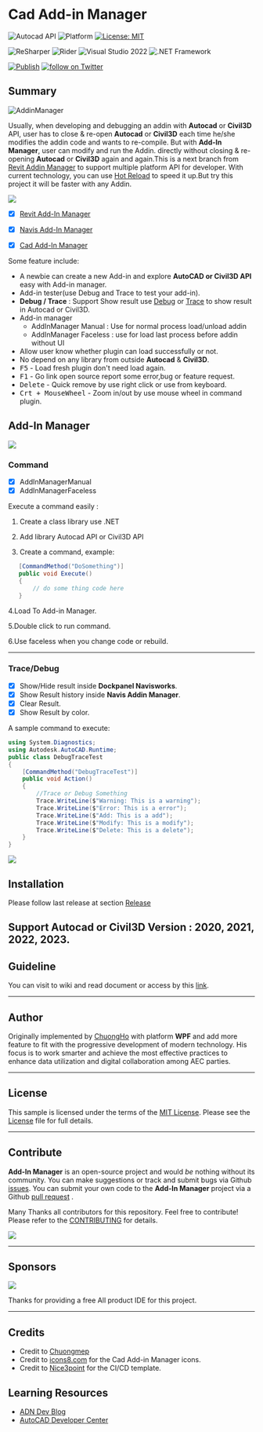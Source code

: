 # Cad Add-in Manager

![Autocad API](https://img.shields.io/badge/Autocad%20API%202023-blue.svg) ![Platform](https://img.shields.io/badge/platform-Windows-lightgray.svg) [![License: MIT](https://img.shields.io/badge/License-MIT-yellow.svg)](https://opensource.org/licenses/MIT)

![ReSharper](https://img.shields.io/badge/ReSharper-2021.3.3-yellow) ![Rider](https://img.shields.io/badge/Rider-2021.3.3-yellow) ![Visual Studio 2022](https://img.shields.io/badge/Visual_Studio_2022_Preview_2.0-17.1.0-yellow) ![.NET Framework](https://img.shields.io/badge/.NET_6.0-yellow)

[![Publish](../../actions/workflows/Workflow.yml/badge.svg)](../../actions)
<a href="https://twitter.com/intent/follow?screen_name=chuongmep">
<img src="https://img.shields.io/twitter/follow/chuongmep?style=social&logo=twitter"
alt="follow on Twitter"></a>

## Summary

![AddinManager](pic/Addin.png)

Usually, when developing and debugging an addin with **Autocad** or **Civil3D** API, user has to close & re-open **Autocad** or **Civil3D** each time
he/she modifies the addin code and wants to re-compile. But with **Add-In Manager**, user can modify and run the Addin.
directly without closing & re-opening **Autocad** or **Civil3D** again and again.This is a next branch from [Revit Addin Manager](https://github.com/chuongmep/RevitAddInManager)
to support multiple platform API for developer. With current technology, you can use [Hot Reload](https://docs.microsoft.com/en-us/visualstudio/debugger/hot-reload?view=vs-2022) to speed it up.But try this project it will be faster with any Addin.

![](pic/WhyAddinManager.png)

- [x] [Revit Add-In Manager](https://github.com/chuongmep/RevitAddInManager)

- [x] [Navis Add-In Manager](https://github.com/chuongmep/NavisAddInManager)

- [x] [Cad Add-In Manager](https://github.com/chuongmep/CadAddInManager)


Some feature include:
- A newbie can create a new Add-in and explore **AutoCAD or Civil3D API** easy with Add-in manager.
- Add-in tester(use Debug and Trace to test your add-in).
- **Debug / Trace** : Support Show result use [Debug](https://docs.microsoft.com/en-us/dotnet/api/system.diagnostics.debug?view=net-6.0) or [Trace](https://docs.microsoft.com/en-us/dotnet/api/system.diagnostics.trace?view=net-6.0) to show result in Autocad or Civil3D.
- Add-in manager
    - AddInManager Manual : Use for normal process load/unload addin
    - AddInManager Faceless : use for load last process before addin without UI
- Allow user know whether plugin can load successfully or not.
- No depend on any library from outside **Autocad** & **Civil3D**.
- <kbd>F5</kbd> - Load fresh plugin don't need load again.
- <kbd>F1</kbd> - Go link open source report some error,bug or feature request.
- <kbd>Delete</kbd> - Quick remove by use right click or use from keyboard.
- <kbd>Crt + MouseWheel</kbd> - Zoom in/out by use mouse wheel in command plugin.

## Add-In Manager

![](pic/AddinManager.gif)

### Command

- [x] AddInManagerManual
- [x] AddInManagerFaceless

Execute a command easily  :
 1. Create a class library use .NET

 2. Add library Autocad API or Civil3D API

 3. Create a command, example:

 ```cs
    [CommandMethod("DoSomething")]
    public void Execute()
    {
        // do some thing code here
    }
 ```
 4.Load To Add-in Manager.

 5.Double click to run command.

 6.Use faceless when you change code or rebuild.

---
### Trace/Debug

- [x] Show/Hide result inside **Dockpanel Navisworks**.
- [x] Show Result history inside **Navis Addin Manager**.
- [x] Clear Result.
- [X] Show Result by color.

A sample command to execute:
```csharp
using System.Diagnostics;
using Autodesk.AutoCAD.Runtime;
public class DebugTraceTest
{
    [CommandMethod("DebugTraceTest")]
    public void Action()
    {
        //Trace or Debug Something
        Trace.WriteLine($"Warning: This is a warning");
        Trace.WriteLine($"Error: This is a error");
        Trace.WriteLine($"Add: This is a add");
        Trace.WriteLine($"Modify: This is a modify");
        Trace.WriteLine($"Delete: This is a delete");
    }
}
```
![](pic/DockPanelOutput.png)

## Installation

Please follow last release at section [Release](https://github.com/chuongmep/CadAddInManager/releases/latest)

Support Autocad or Civil3D Version : 2020, 2021, 2022, 2023.
---

## Guideline

You can visit to wiki and read document or access by this [link](https://github.com/chuongmep/CadAddInManager/wiki).

---

## Author

Originally implemented by [ChuongHo](https://github.com/chuongmep) with platform **WPF** and add more feature to fit
with the progressive development of modern technology. His focus is to work smarter and achieve the most effective
practices to enhance data utilization and digital collaboration among AEC parties.

---

## License

This sample is licensed under the terms of the [MIT License](http://opensource.org/licenses/MIT). Please see
the [License](License.md) file for full details.

---

## Contribute

**Add-In Manager** is an open-source project and would _be_ nothing without its community. You can make suggestions or
track and submit bugs via Github [issues](https://docs.github.com/en/issues/tracking-your-work-with-issues/creating-an-issue). You can submit your own code to the **Add-In Manager** project via a
Github [pull request](https://docs.github.com/en/pull-requests/collaborating-with-pull-requests/proposing-changes-to-your-work-with-pull-requests/about-pull-requests)
.

Many Thanks all contributors for this repository. Feel free to contribute!
Please refer to the [CONTRIBUTING](CONTRIBUTING.md) for details.

<a href = "https://github.com/chuongmep/CadAddInManager/graphs/contributors">
  <img src = "https://contrib.rocks/image?repo=chuongmep/CadAddInManager"/>
</a>

---

## Sponsors

![](pic/jetbrains.png)

Thanks for providing a free All product IDE for this project.

---

## Credits

- Credit to [Chuongmep](https://github.com/chuongmep)
- Credit to [icons8.com](https://icons8.com) for the Cad Add-in Manager icons.
- Credit to [Nice3point](https://github.com/Nice3point) for the CI/CD template.

## Learning Resources

- <a href="https://adndevblog.typepad.com/autocad/" target="_blank">ADN Dev Blog</a>
- <a href="https://www.autodesk.com/developer-network/platform-technologies/autocad" target="_blank">AutoCAD Developer Center</a> 
